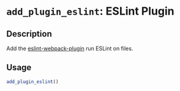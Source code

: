 # `add_plugin_eslint`: ESLint Plugin

## Description


 Add the [eslint-webpack-plugin](https://www.npmjs.com/package/eslint-webpack-plugin) 
 run ESLint on files.


## Usage

```r
add_plugin_eslint()
```


